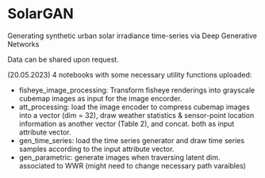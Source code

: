 # SolarGAN
 Generating synthetic urban solar irradiance time-series via Deep Generative Networks

Data can be shared upon request.

(20.05.2023) 4 notebooks with some necessary utility functions uploaded:
- fisheye_image_processing: Transform fisheye renderings into grayscale cubemap images as input for the image encorder.
- att_processing: load the image encoder to compress cubemap images into a vector (dim = 32), draw weather statistics &  sensor-point location information as another vector (Table 2), and concat. both as input attribute vector.
- gen_time_series: load the time series generator and draw time series samples according to the input attribute vector.
- gen_parametric: generate images when traversing latent dim. associated to WWR (might need to change necessary path varaibles)  
